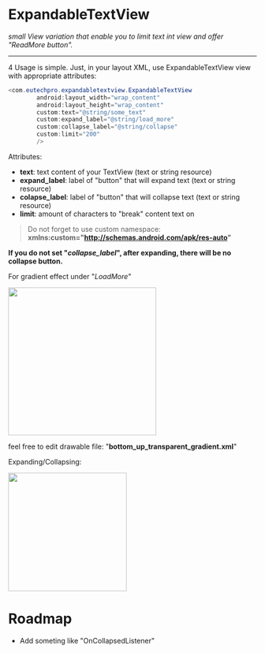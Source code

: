 # ExpandableTextView

_small View variation that enable you to limit text int view and offer "ReadMore button"._

----
4
Usage is simple. Just, in your layout XML, use ExpandableTextView view with appropriate attributes:


```Java 
<com.eutechpro.expandabletextview.ExpandableTextView
        android:layout_width="wrap_content"
        android:layout_height="wrap_content"
        custom:text="@string/some_text"
        custom:expand_label="@string/load_more"
        custom:collapse_label="@string/collapse"
        custom:limit="200"
        />
```


Attributes:


- **text**: 			text content of your TextView (text or string resource)
- **expand_label**: 	label of "button" that will expand text (text or string resource)
- **colapse_label**: 	label of "button" that will collapse text (text or string resource)
- **limit**: 			amount of characters to "break" content text on

> Do not forget to use custom namespace:
__xmlns:custom="http://schemas.android.com/apk/res-auto"__  






    
    
__If you do not set "_collapse_label_", after expanding, there will be no collapse button.__



For gradient effect under "_LoadMore_" 

<img src="https://dl.dropboxusercontent.com/s/80x97zzwrbmh835/gradient.png"   width="300px">

feel free to edit drawable file: "__bottom_up_transparent_gradient.xml__"


Expanding/Collapsing:

<img src="https://dl.dropboxusercontent.com/s/6kq8soih5fchph9/collapsable_video.gif"   width="240">




# Roadmap


- Add someting like "OnCollapsedListener"


